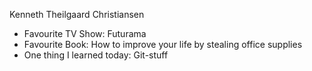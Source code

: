 
Kenneth Theilgaard Christiansen

  - Favourite TV Show: Futurama
  - Favourite Book: How to improve your life by stealing office supplies
  - One thing I learned today: Git-stuff
